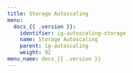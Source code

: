 ```yaml
---
title: Storage Autoscaling
menu:
  docs_{{ .version }}:
    identifier: ig-autoscaling-storage
    name: Storage Autoscaling
    parent: ig-autoscaling
    weight: 92
menu_name: docs_{{ .version }}
---
```

